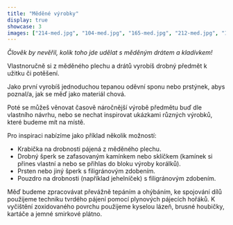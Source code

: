 ```yaml
---
title: "Měděné výrobky"
display: true
showcase: 3
images: ["214-med.jpg", "104-med.jpg", "165-med.jpg", "212-med.jpg", "169-med.jpg", "176-med.jpg", "216-med.jpg", "181-med.jpg", "204-med.jpg"]
---
```

*Člověk by nevěřil, kolik toho jde udělat s měděným drátem a kladívkem!*

Vlastnoručně si z měděného plechu a drátů vyrobíš drobný předmět k užitku či potěšení.

Jako první vyrobíš jednoduchou tepanou oděvní sponu nebo prstýnek, abys poznal/a, jak se měď jako materiál chová.

Poté se můžeš věnovat časově náročnější výrobě předmětu buď dle vlastního návrhu, nebo se nechat inspirovat
ukázkami různých výrobků, které budeme mít na místě.

Pro inspiraci nabízíme jako příklad několik možností:

* Krabička na drobnosti pájená z měděného plechu.
* Drobný šperk se zafasovaným kamínkem nebo sklíčkem (kamínek si přines vlastní a nebo se přihlas do bloku výroby korálků).
* Prsten nebo jiný šperk s filigránovým zdobením.
* Pouzdro na drobnosti (například jehelníček) s filigránovým zdobením.

Měď budeme zpracovávat převážně tepáním a ohýbáním, ke spojování dílů použijeme techniku tvrdého pájení
pomocí plynových pájecích hořáků. K vyčištění zoxidovaného povrchu použijeme kyselou lázeň,
brusné houbičky, kartáče a jemné smirkové plátno.
